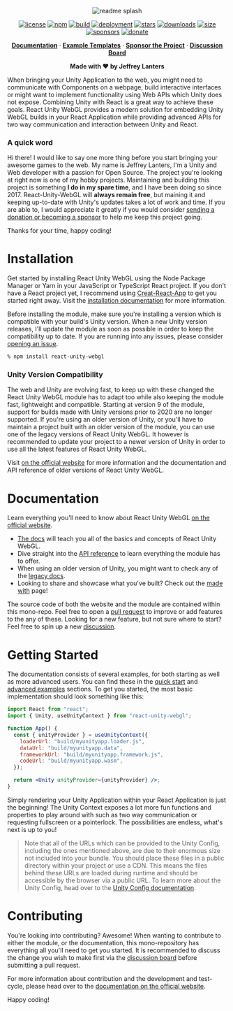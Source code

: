 <div align="center">

![readme splash](https://raw.githubusercontent.com/jeffreylanters/react-unity-webgl/main/.github/WIKI/repository-readme-splash-osawards.png)

[![license](https://img.shields.io/badge/license-Apache_2.0-red.svg?style=for-the-badge)](https://github.com/jeffreylanters/react-unity-webgl/blob/main/LICENSE.md)
[![npm](https://img.shields.io/npm/v/react-unity-webgl.svg?style=for-the-badge)](https://www.npmjs.com/package/react-unity-webgl)
[![build](https://img.shields.io/github/workflow/status/jeffreylanters/react-unity-webgl/Pre-Compile%20and%20Lint?style=for-the-badge)](https://github.com/jeffreylanters/react-unity-webgl/actions)
[![deployment](https://img.shields.io/github/deployments/jeffreylanters/react-unity-webgl/Node%20Package%20Registry?style=for-the-badge)](https://github.com/jeffreylanters/react-unity-webgl/deployments/activity_log?environment=Node+Package+Registry)
[![stars](https://img.shields.io/github/stars/jeffreylanters/react-unity-webgl.svg?style=for-the-badge&color=fe8523&label=stargazers)](https://github.com/jeffreylanters/react-unity-webgl/stargazers)
[![downloads](https://img.shields.io/npm/dt/react-unity-webgl.svg?style=for-the-badge&color=40AA72)](https://www.npmtrends.com/react-unity-webgl)
[![size](https://img.shields.io/bundlephobia/minzip/react-unity-webgl?style=for-the-badge&label=size)](https://bundlephobia.com/result?p=react-unity-webgl)
[![sponsors](https://img.shields.io/github/sponsors/jeffreylanters?color=E12C9A&style=for-the-badge)](https://github.com/sponsors/jeffreylanters)
[![donate](https://img.shields.io/badge/donate-paypal-F23150?style=for-the-badge)](https://paypal.me/jeffreylanters)

[**Documentation**](https://react-unity-webgl.dev/) &middot;
[**Example Templates**](https://github.com/jeffreylanters/react-unity-webgl-templates/) &middot;
[**Sponsor the Project**](https://github.com/sponsors/jeffreylanters) &middot;
[**Discussion Board**](https://github.com/jeffreylanters/react-unity-webgl/discussions)

**Made with &hearts; by Jeffrey Lanters**

</div>

When bringing your Unity Application to the web, you might need to communicate with Components on a webpage, build interactive interfaces or might want to implement functionality using Web APIs which Unity does not expose. Combining Unity with React is a great way to achieve these goals. React Unity WebGL provides a modern solution for embedding Unity WebGL builds in your React Application while providing advanced APIs for two way communication and interaction between Unity and React.

### A quick word

Hi there! I would like to say one more thing before you start bringing your awesome games to the web. My name is Jeffrey Lanters, I'm a Unity and Web developer with a passion for Open Source. The project you're looking at right now is one of my hobby projects. Maintaining and building this project is something **I do in my spare time**, and I have been doing so since 2017. React-Unity-WebGL will **always remain free**, but maining it and keeping up-to-date with Unity's updates takes a lot of work and time. If you are able to, I would appreciate it greatly if you would consider [sending a donation or becoming a sponsor](https://react-unity-webgl.dev/sponsor) to help me keep this project going.

Thanks for your time, happy coding!

# Installation

Get started by installing React Unity WebGL using the Node Package Manager or Yarn in your JavaScript or TypeScript React project. If you don't have a React project yet, I recommend using [Creat-React-App](https://reactjs.org/docs/create-a-new-react-app.html) to get you started right away. Visit the [installation documentation](https://react-unity-webgl.dev/docs/getting-started/installation) for more information.

Before installing the module, make sure you're installing a version which is compatible with your build's Unity version. When a new Unity version releases, I'll update the module as soon as possible in order to keep the compatibility up to date. If you are running into any issues, please consider [opening an issue](https://github.com/jeffreylanters/react-unity-webgl/issues/new/choose).

```sh
% npm install react-unity-webgl
```

### Unity Version Compatibility

The web and Unity are evolving fast, to keep up with these changed the React Unity WebGL module has to adapt too while also keeping the module fast, lightweight and compatible. Starting at version 9 of the module, support for builds made with Unity versions prior to 2020 are no longer supported. If you're using an older version of Unity, or you'll have to maintain a project built with an older version of the module, you can use one of the legacy versions of React Unity WebGL. It however is recommended to update your project to a newer version of Unity in order to use all the latest features of React Unity WebGL.

Visit [on the official website](https://react-unity-webgl.dev) for more information and the documentation and API reference of older versions of React Unity WebGL.

# Documentation

Learn everything you'll need to know about React Unity WebGL [on the official website](https://react-unity-webgl.dev).

- [The docs](https://react-unity-webgl.dev/docs/introduction) will teach you all of the basics and concepts of React Unity WebGL.
- Dive straight into the [API reference](https://react-unity-webgl.dev/docs/api/introduction) to learn everything the module has to offer.
- When using an older version of Unity, you might want to check any of the [legacy docs](https://react-unity-webgl.dev/docs/8.x.x/introduction/).
- Looking to share and showcase what you've built? Check out the [made with](https://react-unity-webgl.dev/made-with) page!

The source code of both the website and the module are contained within this mono-repo. Feel free to open a [pull request](https://github.com/jeffreylanters/react-unity-webgl/pulls) to improve or add features to the any of these. Looking for a new feature, but not sure where to start? Feel free to spin up a new [discussion](https://github.com/jeffreylanters/react-unity-webgl/discussions).

# Getting Started

The documentation consists of several examples, for both starting as well as more advanced users. You can find these in the [quick start](https://react-unity-webgl.dev/docs/quick-start/simple-example) and [advanced examples](https://react-unity-webgl.dev/docs/advanced-examples/loading-overlay) sections. To get you started, the most basic implementation should look something like this:

```jsx
import React from "react";
import { Unity, useUnityContext } from "react-unity-webgl";

function App() {
  const { unityProvider } = useUnityContext({
    loaderUrl: "build/myunityapp.loader.js",
    dataUrl: "build/myunityapp.data",
    frameworkUrl: "build/myunityapp.framework.js",
    codeUrl: "build/myunityapp.wasm",
  });

  return <Unity unityProvider={unityProvider} />;
}
```

Simply rendering your Unity Application within your React Application is just the beginning! The Unity Context exposes a lot more fun functions and properties to play around with such as two way communication or requesting fullscreen or a pointerlock. The possibilities are endless, what's next is up to you!

> Note that all of the URLs which can be provided to the Unity Config, including the ones mentioned above, are due to their enormous size not included into your bundle. You should place these files in a public directory within your project or use a CDN. This means the files behind these URLs are loaded during runtime and should be accessible by the browser via a public URL. To learn more about the Unity Config, head over to the [Unity Config documentation](https://react-unity-webgl.dev/docs/main-concepts/unity-config).

# Contributing

You're looking into contributing? Awesome! When wanting to contribute to either the module, or the documentation, this mono-repository has everything all you'll need to get you started. It is recommended to discuss the change you wish to make first via the [discussion board](https://github.com/jeffreylanters/react-unity-webgl/discussions) before submitting a pull request.

For more information about contribution and the development and test-cycle, please head over to the [documentation on the official website](https://react-unity-webgl.dev/docs/contributing).

Happy coding!
